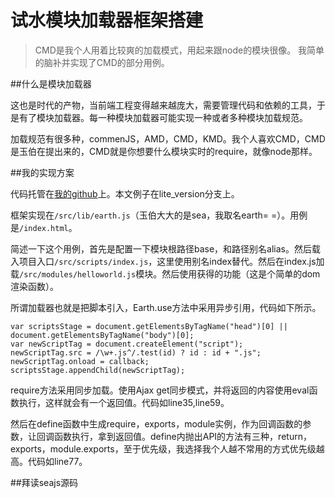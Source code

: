 # 试水模块加载器框架搭建

> CMD是我个人用着比较爽的加载模式，用起来跟node的模块很像。
> 我简单的脑补并实现了CMD的部分用例。

##什么是模块加载器

这也是时代的产物，当前端工程变得越来越庞大，需要管理代码和依赖的工具，于是有了模块加载器。每一种模块加载器可能实现一种或者多种模块加载规范。

加载规范有很多种，commenJS，AMD，CMD，KMD。我个人喜欢CMD，CMD是玉伯在提出来的，CMD就是你想要什么模块实时的require，就像node那样。

##我的实现方案

代码托管在[我的github](http://github.com/shaomingquan/CMD)上。本文例子在lite_version分支上。

框架实现在`/src/lib/earth.js`（玉伯大大的是sea，我取名earth= =）。用例是`/index.html`。

简述一下这个用例，首先是配置一下模块根路径base，和路径别名alias。然后载入项目入口`/src/scripts/index.js`，这里使用别名index替代。然后在index.js加载`/src/modules/helloworld.js`模块。然后使用获得的功能（这是个简单的dom渲染函数）。

所谓加载器也就是把脚本引入，Earth.use方法中采用异步引用，代码如下所示。

	var scriptsStage = document.getElementsByTagName("head")[0] || document.getElementsByTagName("body")[0];
	var newScriptTag = document.createElement("script");
	newScriptTag.src = /\w+.js^/.test(id) ? id : id + ".js";
	newScriptTag.onload = callback;
	scriptsStage.appendChild(newScriptTag);	
require方法采用同步加载。使用Ajax get同步模式，并将返回的内容使用eval函数执行，这样就会有一个返回值。代码如line35,line59。

然后在define函数中生成require，exports，module实例，作为回调函数的参数，让回调函数执行，拿到返回值。define内抛出API的方法有三种，return，exports，module.exports，至于优先级，我选择我个人越不常用的方式优先级越高。代码如line77。

##拜读seajs源码


